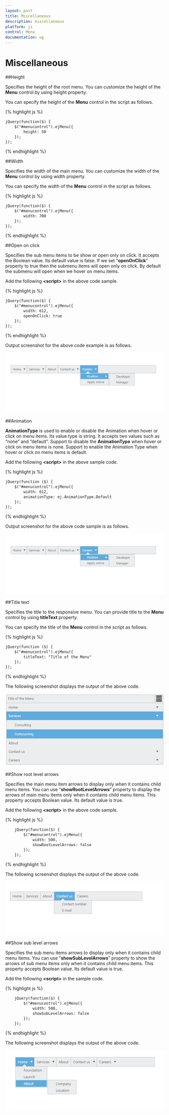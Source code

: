 ```yaml
---
layout: post
title: Miscellaneous
description: miscellaneous
platform: js
control: Menu
documentation: ug
---
```


# Miscellaneous

##Height

Specifies the height of the root menu. You can customize the height of the **Menu** control by using height property. 

You can specify the height of the **Menu** control in the script as follows.


{% highlight js %}


    jQuery(function($) {
        $("#menucontrol").ejMenu({
            height: 50
        });
    });


{% endhighlight %}

##Width

Specifies the width of the main menu. You can customize the width of the **Menu** control by using width property.

You can specify the width of the **Menu** control in the script as follows.

{% highlight js %}


    jQuery(function($) {
        $("#menucontrol").ejMenu({
            width: 700
        });
    });


{% endhighlight %}

##Open on click

Specifies the sub menu items to be show or open only on click. It accepts the Boolean value. Its default value is false. If we set “**openOnClick**” property to true then the submenu items will open only on click. By default the submenu will open when we hover on menu items.

Add the following **&lt;script&gt;** in the above code sample. 



{% highlight js %}



    jQuery(function($) {
        $("#menucontrol").ejMenu({
            width: 612,
            openOnClick: true
        });
    });



{% endhighlight %}



Output screenshot for the above code example is as follows.

![](/js/Menu/Miscellaneous_images/Miscellaneous_img1.png)


##Animation

**AnimationType** is used to enable or disable the Animation when hover or click on menu items. Its value type is string. It accepts two values such as “none” and “default”. Support to disable the **AnimationType** when hover or click on menu items is none. Support to enable the Animation Type when hover or click on menu items is default. 

Add the following **&lt;script&gt;** in the above sample code. 



{% highlight js %}


    jQuery(function ($) {
        $("#menucontrol").ejMenu({
            width: 612,
            animationType: ej.AnimationType.Default
        });
    });



{% endhighlight %}


Output screenshot for the above code sample is as follows.

![](/js/Menu/Miscellaneous_images/Miscellaneous_img2.png)


##Title text

Specifies the title to the responsive menu. You can provide title to the **Menu** control by using **titleText** property. 

You can specify the title of the **Menu** control in the script as follows.



{% highlight js %}


    jQuery(function ($) {
        $("#menucontrol").ejMenu({
            titleText: "Title of the Menu"
        });
    });



{% endhighlight %}



The following screenshot displays the output of the above code.

![](/js/Menu/Miscellaneous_images/Miscellaneous_img3.png)


##Show root level arrows

Specifies the main menu item arrows to display only when it contains child menu items. You can use “**showRootLevelArrows**” property to display the arrows of main menu items only when it contains child menu items. This property accepts Boolean value. Its default value is true. 

Add the following **&lt;script&gt;** in the above code sample.



{% highlight js %}



        jQuery(function($) {
            $("#menucontrol").ejMenu({
                width: 500,
                showRootLevelArrows: false
            });
        });



{% endhighlight %}



The following screenshot displays the output of the above code.

![](/js/Menu/Miscellaneous_images/Miscellaneous_img4.png)


##Show sub level arrows

Specifies the sub menu items arrows to display only when it contains child menu items. You can use “**showSubLevelArrows**” property to show the arrows of sub menu items only when it contains child menu items. This property accepts Boolean value. Its default value is true. 

Add the following **&lt;script&gt;** in the sample code.



{% highlight js %}


        jQuery(function($) {
            $("#menucontrol").ejMenu({
                width: 500,
                showSubLevelArrows: false
            });
        });



{% endhighlight %}



The following screenshot displays the output of the above code.

![](/js/Menu/Miscellaneous_images/Miscellaneous_img5.png)


